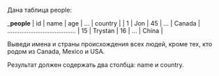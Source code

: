 Дана таблица people:

_________________people________________
| id  |	  name  | age | ... | country |
| 1   |	Jon     | 45  | ... | Canada  |
.......................................
| 15  | Trystan | 16  | ... | China   |

Выведи имена и страны происхождения всех людей, кроме тех, кто родом из Canada, Mexico и USA.

Результат должен содержать два столбца: name и country.